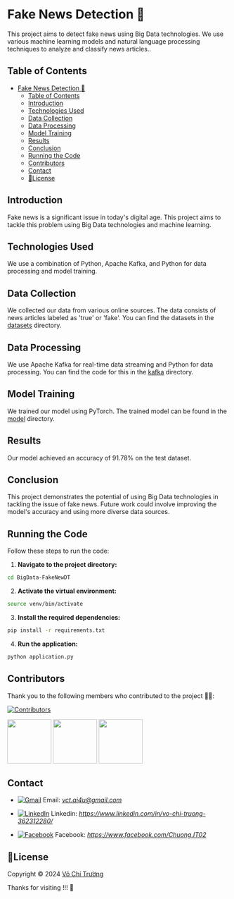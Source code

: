# Fake News Detection 📝

This project aims to detect fake news using Big Data technologies. We use various machine learning models and natural language processing techniques to analyze and classify news articles..

## Table of Contents

- [Fake News Detection 📝](#fake-news-detection-)
  - [Table of Contents](#table-of-contents)
  - [Introduction](#introduction)
  - [Technologies Used](#technologies-used)
  - [Data Collection](#data-collection)
  - [Data Processing](#data-processing)
  - [Model Training](#model-training)
  - [Results](#results)
  - [Conclusion](#conclusion)
  - [Running the Code](#running-the-code)
  - [Contributors](#contributors)
  - [Contact](#contact)
  - [📝License](#license)

## Introduction

Fake news is a significant issue in today's digital age. This project aims to tackle this problem using Big Data technologies and machine learning.

## Technologies Used

We use a combination of Python, Apache Kafka, and Python for data processing and model training.

## Data Collection

We collected our data from various online sources. The data consists of news articles labeled as 'true' or 'fake'. You can find the datasets in the [datasets](BigData-FakeNewDT/datasets) directory.

## Data Processing

We use Apache Kafka for real-time data streaming and Python for data processing. You can find the code for this in the [kafka](BigData-FakeNewDT/kafka) directory.

## Model Training

We trained our model using PyTorch. The trained model can be found in the [model](BigData-FakeNewDT/model) directory.

## Results

Our model achieved an accuracy of 91.78% on the test dataset.

## Conclusion

This project demonstrates the potential of using Big Data technologies in tackling the issue of fake news. Future work could involve improving the model's accuracy and using more diverse data sources.

## Running the Code

Follow these steps to run the code:

1. **Navigate to the project directory:**

```sh
cd BigData-FakeNewDT
```

2. **Activate the virtual environment:**

```sh
source venv/bin/activate
```

3. **Install the required dependencies:**

```sh
pip install -r requirements.txt
```

4. **Run the application:**

```sh
python application.py
```
## Contributors
Thank you to the following members who contributed to the project 🌹🎉:

[![Contributors](https://img.shields.io/github/contributors/chuongprg-it/BigData-FakeNewDT?style=for-the-badge)](https://github.com/chuongprg-it/BigData-FakeNewDT/graphs/contributors)

[//]:#[![Avatar](https://github.com/chuongprg-it.png?size=100)](https://github.com/chuongprg-it)
[//]:#[![Avatar](https://github.com/chuongprg.png?size=100)](https://github.com/chuongprg)

[<img src="https://github.com/chuongprg-it.png?size=100" width="100" height="100" >](https://github.com/chuongprg-it)
[<img src="https://github.com/chuongprg.png?size=100" width="100" height="100" >](https://github.com/chuongprg)
[<img src="https://github.com/nxavu2002.png?size=100" width="100" height="100" >](https://github.com/nxavu2002)


## Contact
- [![Gmail](https://img.shields.io/badge/Gmail-D14836?style=for-the-badge&logo=gmail&logoColor=white)](vct.ai4u@gmail.com) Email: *vct.ai4u@gmail.com*

- [![LinkedIn](https://img.shields.io/badge/LinkedIn-0077B5?style=for-the-badge&logo=linkedin&logoColor=white)]([https://www.linkedin.com/in/your-username/](https://www.linkedin.com/in/vo-chi-truong-362312280/)) Linkedin: *https://www.linkedin.com/in/vo-chi-truong-362312280/*

- [![Facebook](https://img.shields.io/badge/Facebook-1877F2?style=for-the-badge&logo=facebook&logoColor=white)]([https://www.facebook.com/your-username/](https://www.facebook.com/Chuong.IT02)) Facebook: *https://www.facebook.com/Chuong.IT02*
## 📝License
Copyright © 2024 [Võ Chí Trường](https://github.com/chuongprg-it)

Thanks for visiting !!! 💖
